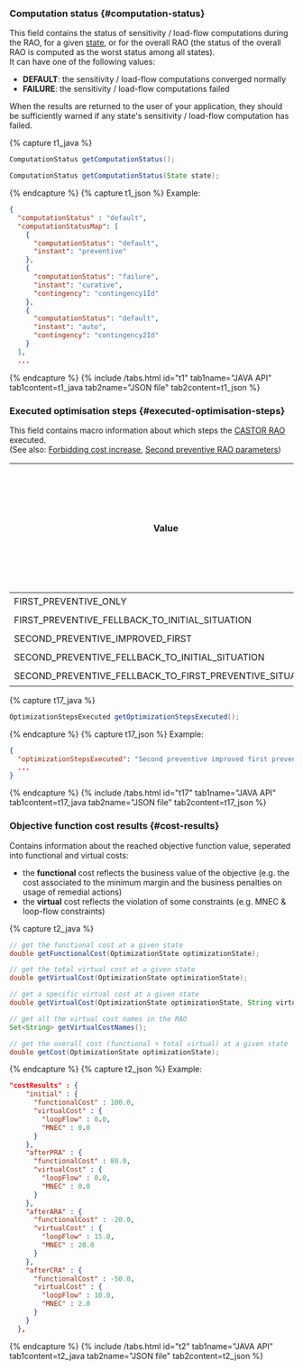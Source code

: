 ### Computation status {#computation-status}
This field contains the status of sensitivity / load-flow computations during the RAO, for a given [state](/docs/input-data/crac/json#instants-states),
or for the overall RAO (the status of the overall RAO is computed as the worst status among all states).  
It can have one of the following values:
- **DEFAULT**: the sensitivity / load-flow computations converged normally
- **FAILURE**: the sensitivity / load-flow computations failed

When the results are returned to the user of your application, they should be sufficiently warned if any state's 
sensitivity / load-flow computation has failed.

{% capture t1_java %}
~~~java
ComputationStatus getComputationStatus();

ComputationStatus getComputationStatus(State state);
~~~
{% endcapture %}
{% capture t1_json %}
Example:
~~~json
{
  "computationStatus" : "default",
  "computationStatusMap": [
    {
      "computationStatus": "default",
      "instant": "preventive"
    },
    {
      "computationStatus": "failure",
      "instant": "curative",
      "contingency": "contingency1Id"
    },
    {
      "computationStatus": "default",
      "instant": "auto",
      "contingency": "contingency2Id"
    }
  ],
  ...
~~~
{% endcapture %}
{% include /tabs.html id="t1" tab1name="JAVA API" tab1content=t1_java tab2name="JSON file" tab2content=t1_json %}

### Executed optimisation steps {#executed-optimisation-steps}
This field contains macro information about which steps the [CASTOR RAO](/docs/engine/ra-optimisation/search-tree-rao) executed.  
(See also: [Forbidding cost increase](/docs/parameters#forbid-cost-increase), [Second preventive RAO parameters](/docs/parameters#second-preventive-rao))

| Value                                                    | Did CASTOR run a 1st preventive RAO? | Did CASTOR run a 2nd preventive RAO? | Did the RAO fall back to initial situation? | Did the RAO fall back to 1st preventive RAO result even though a 2nd was run? |  
|----------------------------------------------------------|--------------------------------------|--------------------------------------|---------------------------------------------|-------------------------------------------------------------------------------|
| FIRST_PREVENTIVE_ONLY                                    | ✔️                                   |                                      |                                             |                                                                               |
| FIRST_PREVENTIVE_FELLBACK_TO_INITIAL_SITUATION           | ✔️                                   |                                      | ✔️                                          |                                                                               |
| SECOND_PREVENTIVE_IMPROVED_FIRST                         | ✔️                                   | ✔️                                   |                                             |                                                                               |
| SECOND_PREVENTIVE_FELLBACK_TO_INITIAL_SITUATION          | ✔️                                   | ✔️                                   | ✔️                                          |                                                                               |
| SECOND_PREVENTIVE_FELLBACK_TO_FIRST_PREVENTIVE_SITUATION | ✔️                                   | ✔️                                   |                                             | ✔️                                                                            |

{% capture t17_java %}
~~~java
OptimizationStepsExecuted getOptimizationStepsExecuted();
~~~
{% endcapture %}
{% capture t17_json %}
Example:
~~~json
{
  "optimizationStepsExecuted": "Second preventive improved first preventive results",
  ...
}
~~~
{% endcapture %}
{% include /tabs.html id="t17" tab1name="JAVA API" tab1content=t17_java tab2name="JSON file" tab2content=t17_json %}

### Objective function cost results {#cost-results}
Contains information about the reached objective function value, seperated into functional and virtual costs:
- the **functional** cost reflects the business value of the objective (e.g. the cost associated to the minimum margin and the business penalties on usage of remedial actions)
- the **virtual** cost reflects the violation of some constraints (e.g. MNEC & loop-flow constraints)

{% capture t2_java %}
~~~java
// get the functional cost at a given state
double getFunctionalCost(OptimizationState optimizationState);

// get the total virtual cost at a given state
double getVirtualCost(OptimizationState optimizationState);

// get a specific virtual cost at a given state
double getVirtualCost(OptimizationState optimizationState, String virtualCostName);

// get all the virtual cost names in the RAO
Set<String> getVirtualCostNames();

// get the overall cost (functional + total virtual) at a given state
double getCost(OptimizationState optimizationState);
~~~
{% endcapture %}
{% capture t2_json %}
Example:
~~~json
"costResults" : {
    "initial" : {
      "functionalCost" : 100.0,
      "virtualCost" : {
        "loopFlow" : 0.0,
        "MNEC" : 0.0
      }
    },
    "afterPRA" : {
      "functionalCost" : 80.0,
      "virtualCost" : {
        "loopFlow" : 0.0,
        "MNEC" : 0.0
      }
    },
    "afterARA" : {
      "functionalCost" : -20.0,
      "virtualCost" : {
        "loopFlow" : 15.0,
        "MNEC" : 20.0
      }
    },
    "afterCRA" : {
      "functionalCost" : -50.0,
      "virtualCost" : {
        "loopFlow" : 10.0,
        "MNEC" : 2.0
      }
    }
  },
~~~
{% endcapture %}
{% include /tabs.html id="t2" tab1name="JAVA API" tab1content=t2_java tab2name="JSON file" tab2content=t2_json %}